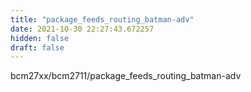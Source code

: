 ```yaml
---
title: "package_feeds_routing_batman-adv"
date: 2021-10-30 22:27:43.672257
hidden: false
draft: false
---
```


bcm27xx/bcm2711/package_feeds_routing_batman-adv

